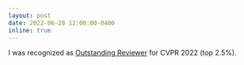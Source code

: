 ```yaml
---
layout: post
date: 2022-06-20 12:00:00-0400
inline: true
---
```


I was recognized as <a href="https://cvpr2022.thecvf.com/outstanding-reviewers">Outstanding Reviewer</a> for CVPR 2022 (top 2.5%).
